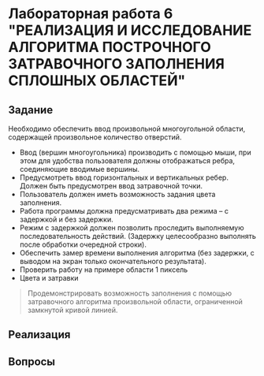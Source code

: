 # Лабораторная работа 6 "РЕАЛИЗАЦИЯ И ИССЛЕДОВАНИЕ АЛГОРИТМА ПОСТРОЧНОГО ЗАТРАВОЧНОГО  ЗАПОЛНЕНИЯ СПЛОШНЫХ ОБЛАСТЕЙ"

## Задание

Необходимо обеспечить ввод произвольной многоугольной области, содержащей произвольное количество отверстий. 
- Ввод (вершин многоугольника) производить с помощью мыши, при этом для удобства пользователя должны отображаться ребра, соединяющие вводимые вершины. 
- Предусмотреть ввод горизонтальных и вертикальных ребер. Должен быть предусмотрен ввод затравочной точки.
- Пользователь должен иметь возможность задания цвета заполнения.
- Работа программы должна предусматривать два режима – с задержкой и без задержки.
- Режим с задержкой должен позволить проследить выполняемую последовательность действий.
(Задержку целесообразно выполнять после обработки очередной строки).
- Обеспечить замер времени выполнения алгоритма (без задержки, с выводом на экран только окончательного результата).
- Проверить работу на примере области 1 пиксель
- Цвета и затравки

> Продемонстрировать возможность заполнения с помощью затравочного алгоритма произвольной области, ограниченной замкнутой кривой линией.

## Реализация

## Вопросы

